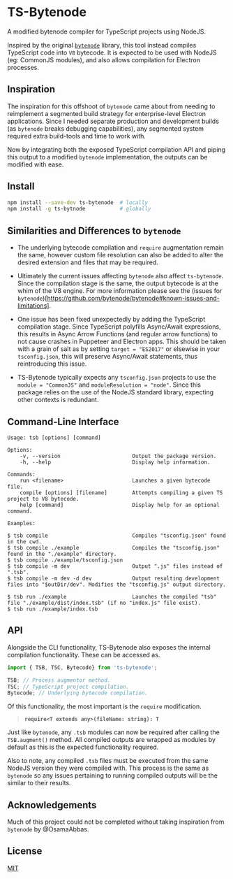 # TS-Bytenode

A modified bytenode compiler for TypeScript projects using NodeJS.

Inspired by the original [`bytenode`](https://github.com/bytenode/bytenode) library, this tool instead compiles TypeScript code into `V8` bytecode. It is expected to be used with NodeJS (eg: CommonJS modules), and also allows compilation for Electron processes.

## Inspiration

The inspiration for this offshoot of `bytenode` came about from needing to reimplement a segmented build strategy for enterprise-level Electron applications. Since I needed separate production and development builds (as `bytenode` breaks debugging capabilities), any segmented system required extra build-tools and time to work with. 

Now by integrating both the exposed TypeScript compilation API and piping this output to a modified `bytenode` implementation, the outputs can be modified with ease.

## Install

```bash
npm install --save-dev ts-bytenode  # locally
npm install -g ts-bytnode           # globally
```

## Similarities and Differences to `bytenode`

* The underlying bytecode compilation and `require` augmentation remain the same, however custom file resolution can also be added to alter the desired extension and files that may be required.

* Ultimately the current issues affecting `bytenode` also affect `ts-bytenode`. Since the compilation stage is the same, the output bytecode is at the whim of the V8 engine. For more information please see the (issues for `bytenode`)[https://github.com/bytenode/bytenode#known-issues-and-limitations].

* One issue has been fixed unexpectedly by adding the TypeScript compilation stage. Since TypeScript polyfills Async/Await expressions, this results in Async Arrow Functions (and regular arrow functions) to not cause crashes in Puppeteer and Electron apps. This should be taken with a grain of salt as by setting `target = "ES2017"` or elsewise in your `tsconfig.json`, this will preserve Async/Await statements, thus reintroducing this issue.

* TS-Bytenode typically expects any `tsconfig.json` projects to use the `module = "CommonJS"` and `moduleResolution = "node"`. Since this package relies on the use of the NodeJS standard library, expecting other contexts is redundant.

## Command-Line Interface

```text
Usage: tsb [options] [command]

Options:
    -v, --version                       Output the package version.
    -h, --help                          Display help information.

Commands:
    run <filename>                      Launches a given bytecode file.
    compile [options] [filename]        Attempts compiling a given TS project to V8 bytecode.
    help [command]                      Display help for an optional command.

Examples:

$ tsb compile                           Compiles "tsconfig.json" found in the cwd.
$ tsb compile ./example                 Compiles the "tsconfig.json" found in the "./example" directory.
$ tsb compile ./example/tsconfig.json
$ tsb compile -m dev                    Output ".js" files instead of ".tsb".
$ tsb compile -m dev -d dev             Output resulting development files into "$outDir/dev". Modifies the "tsconfig.js" output directory.

$ tsb run ./example                     Launches the compiled "tsb" file "./example/dist/index.tsb" (if no "index.js" file exist).
$ tsb run ./example/index.tsb

```

## API

Alongside the CLI functionality, TS-Bytenode also exposes the internal compilation functionality. These can be accessed as.

```typescript
import { TSB, TSC, Bytecode} from 'ts-bytenode';

TSB; // Process augmentor method.
TSC; // TypeScript project compilation.
Bytecode; // Underlying bytecode compilation.
```

Of this functionality, the most important is the `require` modification.

> **`require<T extends any>(fileName: string): T`**

Just like `bytenode`, any `.tsb` modules can now be required after calling the `TSB.augment()` method. All compiled outputs are wrapped as modules by default as this is the expected functionality required.

Also to note, any compiled `.tsb` files must be executed from the same NodeJS version they were compiled with. This process is the same as `bytenode` so any issues pertaining to running compiled outputs will be the similar to their results.

## Acknowledgements

Much of this project could not be completed without taking inspiration from `bytenode` by @OsamaAbbas.

## License

[MIT](https://opensource.org/licenses/MIT)
